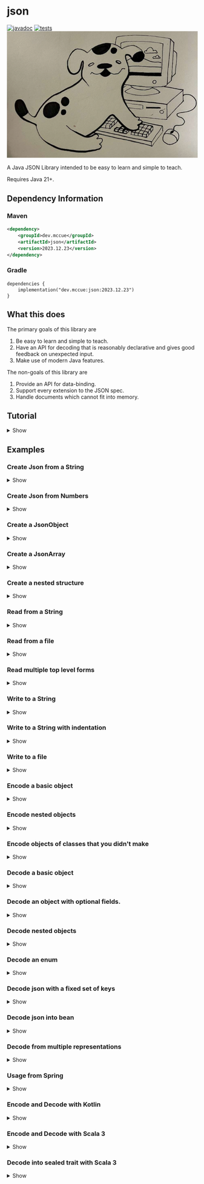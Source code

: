 # json

[![javadoc](https://javadoc.io/badge2/dev.mccue/json/javadoc.svg)](https://javadoc.io/doc/dev.mccue/json)
[![tests](https://github.com/bowbahdoe/json/actions/workflows/test.yml/badge.svg)](https://github.com/bowbahdoe/json/actions/workflows/test.yml)
<img src="./bopbop.png"></img>

A Java JSON Library intended to be easy to learn and simple to teach.

Requires Java 21+.

## Dependency Information

### Maven

```xml
<dependency>
    <groupId>dev.mccue</groupId>
    <artifactId>json</artifactId>
    <version>2023.12.23</version>
</dependency>
```

### Gradle

```
dependencies {
    implementation("dev.mccue:json:2023.12.23")
}
```

## What this does

The primary goals of this library are
1. Be easy to learn and simple to teach.
2. Have an API for decoding that is reasonably declarative and gives good feedback
   on unexpected input.
3. Make use of modern Java features.

The non-goals of this library are

1. Provide an API for data-binding.
2. Support every extension to the JSON spec.
3. Handle documents which cannot fit into memory.

## Tutorial

<details>
    <summary>Show</summary>

### The Data Model

JSON is a data format. It looks like the following sample.

```json
{
    "name": "kermit",
    "wife": null,
    "girlfriend": "Ms. Piggy",
    "age": 22,
    "children": [
        {
            "species": "frog",
            "gender": "male"
        },
        {
            "species": "pig",
            "gender": "female"
        }
    ],
    "commitmentIssues": true
}
```

In JSON you represent data using a combination of objects (maps from strings to JSON),
arrays (ordered sequences of JSON), strings, numbers, true, false, and null.

Therefore, one "natural" way to think about the data stored in a JSON document
is as the union of those possibilities.

```
JSON is one of
- a map of string to JSON
- a list of JSON
- a string
- a number
- true
- false
- null
```

The way to represent this in Java is using a sealed interface, which
provides an explicit list of types which are allowed to implement it.

```java 
public sealed interface Json
        permits 
            JsonObject,
            JsonArray,
            JsonString,
            JsonNumber,
            JsonBoolean,
            JsonNull {
}
```

This means that if you have a field or variable which has the type `Json`, you know
that it is either a `JsonObject`, `JsonArray`, `JsonString`, `JsonNumber`, `JsonBoolean`,
or `JsonNull`.

That is the first thing provided by my library. There is a `Json` type
and subtypes representing those different cases.

```java
import dev.mccue.json.*;

public class Main {
    static Json greeting() {
        return JsonString.of("hello");
    }
    
    public static void main(String[] args) {
        Json json = greeting();
        switch (json) {
            case JsonObject object ->
                    System.out.println("An object");
            case JsonArray array ->
                    System.out.println("An array");
            case JsonString str ->
                    System.out.println("A string");
            case JsonNumber number ->
                    System.out.println("A number");
            case JsonBoolean bool ->
                    System.out.println("A boolean");
            case JsonNull __ ->
                    System.out.println("A json null");
        }
    }
}
```

You can create instances
of these subtypes using factory methods on the types themselves.

```java
import dev.mccue.json.*;

import java.util.List;
import java.util.Map;

public class Main {
    public static void main(String[] args) {
        JsonObject kermit = JsonObject.of(Map.of(
                "name", JsonString.of("kermit"),
                "age", JsonNumber.of(22),
                "commitmentIssues", JsonBoolean.of(true),
                "wife", JsonNull.instance(),
                "children", JsonArray.of(List.of(
                        JsonString.of("Tiny Tim")
                ))
        ));

        System.out.println(kermit);
    }
}
```

Or by using factory methods on `Json`, which aren't guaranteed to give you
any specific subtype but in exchange will handle converting any stray `null`s to `JsonNull`.

```java
import dev.mccue.json.*;

import java.util.List;
import java.util.Map;

public class Main {
    public static void main(String[] args) {
        Json kermit = Json.of(Map.of(
                "name", Json.of("kermit"),
                "age", Json.of(22),
                "commitmentIssues", Json.of(true),
                "wife", Json.ofNull(),
                "children", Json.of(List.of(
                        JsonString.of("Tiny Tim")
                ))
        ));

        System.out.println(kermit);
    }
}
```

For `JsonObject` and `JsonArray`, there also use builders available which
can make it so that you don't need to write `Json.of` on every value.

```java
import dev.mccue.json.Json;

public class Main {
    public static void main(String[] args) {
        Json kermit = Json.objectBuilder()
                .put("name", "kermit")
                .put("age", 22)
                .putTrue("commitmentIssues")
                .putNull("wife")
                .put("children", Json.arrayBuilder()
                        .add("Tiny Tim"))
                .build();

        System.out.println(kermit);
    }
}
```

### Writing

Once you have some `Json` you can write it out to a `String` using `Json.writeString`

```java
import dev.mccue.json.Json;

public class Main {
    public static void main(String[] args) {
        Json songJson = Json.objectBuilder()
                .put("title", "Rainbow Connection")
                .put("year", 1979)
                .build();

        String song = Json.writeString(songJson);
        System.out.println(song);
    }
}
```

```json
{"title":"Rainbow Connection","year":1979}
```

If output is meant to be consumed by humans then whitespace can be added
using a customized instance of `JsonWriteOptions`.

```java
import dev.mccue.json.Json;
import dev.mccue.json.JsonWriteOptions;

public class Main {
    public static void main(String[] args) {
        Json songJson = Json.objectBuilder()
                .put("title", "Rainbow Connection")
                .put("year", 1979)
                .build();

        String song = Json.writeString(
                songJson,
                new JsonWriteOptions()
                        .withIndentation(4)
        );
        
        System.out.println(song);
    }
}
```

```json
{
    "title": "Rainbow Connection",
    "year": 1979
}
```

If you want to write JSON to something other than a `String`, you need to
obtain a `Writer` and use `Json.write`.

```java
import dev.mccue.json.Json;

import java.io.IOException;
import java.nio.file.Files;
import java.nio.file.Path;

public class Main {
    public static void main(String[] args) throws IOException {
        Json songJson = Json.objectBuilder()
                .put("title", "Rainbow Connection")
                .put("year", 1979)
                .build();


        try (var fileWriter = Files.newBufferedWriter(
                Path.of("song.json"))
        ) {
            Json.write(songJson, fileWriter);
        }
    }
}
```

### Encoding

To turn a class you have defined into JSON, you just need to make a method
which creates an instance of `Json` from the data stored in your class.

```java
import dev.mccue.json.Json;

record Muppet(String name) {
    Json toJson() {
        return Json.objectBuilder()
                .put("name", name)
                .build();
    }
}

public class Main {
    public static void main(String[] args) {
        var beaker = new Muppet("beaker");
        Json beakerJson = beaker.toJson();

        System.out.println(Json.writeString(beakerJson));
    }
}
```

This process is "encoding." You "encode" your data into JSON and then "write"
that JSON to some output.

For classes that you did not define, the logic for the conversion just needs to live somewhere.
Dealer's choice where, but static methods are generally a good call.

```java
import dev.mccue.json.Json;

import java.time.Month;
import java.time.MonthDay;
import java.time.format.DateTimeFormatter;

final class TimeEncoders {
    private TimeEncoders() {}

    static Json monthDayToJson(MonthDay monthDay) {
        return Json.of(
                DateTimeFormatter.ofPattern("MM-dd")
                        .format(monthDay)
        );
    }
}

record Muppet(String name, MonthDay birthday) {
    Json toJson() {
        return Json.objectBuilder()
                .put("name", name)
                .put(
                        "birthday", 
                        TimeEncoders.monthDayToJson(birthday)
                )
                .build();
    }
}

public class Main {
    public static void main(String[] args) {
        var elmo = new Muppet(
                "Elmo",
                MonthDay.of(Month.FEBRUARY, 3)
        );
        Json elmoJson = elmo.toJson();

        System.out.println(Json.writeString(elmoJson));
    }
}
```

```json
{"name":"Elmo","birthday":"02-03"}
```

If a class you define has a JSON representation that could be considered "canonical", the interface `JsonEncodable`
can be implemented. This will let you pass an instance of the class directly to `Json.writeString` or `Json.write`.

```java
import dev.mccue.json.Json;
import dev.mccue.json.JsonEncodable;

record Muppet(String name, boolean great)
        implements JsonEncodable {
    @Override
    public Json toJson() {
        return Json.objectBuilder()
                .put("name", name)
                .put("great", great)
                .build();
    }
}

public class Main {
    public static void main(String[] args) {
        var gonzo = new Muppet("Gonzo", true);
        System.out.println(Json.writeString(gonzo));
    }
}
```

### Reading

The inverse of writing JSON is reading it.

If you have some JSON stored in a `String` you can
read it into `Json` using `Json.readString`.

```java
import dev.mccue.json.Json;

public class Main {
    public static void main(String[] args) {
        Json movie = Json.readString("""
                {
                    "title": "Treasure Island",
                    "cast": [
                        {
                            "name": "Kermit",
                            "role": "The Captain",
                            "muppet": true
                        },
                        {
                            "name": "Tim Curry",
                            "role": "Long John Silver",
                            "muppet": false
                        }
                    ]
                
                }
                """);

        System.out.println(movie);
    }
}
```

If that JSON is coming from another source, you need to obtain a `Reader` and use `Json.read`.

```java
import dev.mccue.json.Json;

import java.io.IOException;
import java.io.Reader;
import java.nio.file.Files;
import java.nio.file.Path;

public class Main {
    public static void main(String[] args) throws IOException {
        // If you were following along, we created this earlier!
        Json song;
        try (Reader fileReader = Files.newBufferedReader(
                Path.of("song.json"))
        ) {
            song = Json.read(fileReader);
        }

        System.out.println(song);
    }
}
```

If the JSON you provide is malformed in some way, a `JsonReadException` will be thrown.

```java
import dev.mccue.json.Json;

public class Main {
    public static void main(String[] args) {
        // Should be in quotes
        Json.readString("fozzie");
    }
}
```

```java
Exception in thread "main" dev.mccue.json.JsonReadException: JSON error (unexpected character): f
	at dev.mccue.json.JsonReadException.unexpectedCharacter(JsonReadException.java:33)
	at dev.mccue.json.internal.JsonReaderMethods.readStream(JsonReaderMethods.java:525)
	at dev.mccue.json.internal.JsonReaderMethods.read(JsonReaderMethods.java:533)
	at dev.mccue.json.internal.JsonReaderMethods.readFullyConsume(JsonReaderMethods.java:543)
	at dev.mccue.json.Json.readString(Json.java:369)
	at dev.mccue.json.Json.readString(Json.java:364)
	at dev.mccue.example.Main.main(Main.java:9)
```

### Decoding

Up to this point, everything has been more or less the same as it is for other "tree-based"
JSON libraries like [org.json](https://github.com/stleary/JSON-java) or [json-simple](https://github.com/fangyidong/json-simple).

This is where that will start to change.

To take some `Json` and turn it into a user defined class, a basic approach would be to use `instanceof` checks to see if
the `Json` is a particular subtype and navigate from there.

```java
import dev.mccue.json.*;

record Muppet(String name, boolean canSpeak) {
    static Muppet fromJson(Json json) {
        if (json instanceof JsonObject object &&
            object.get("name") instanceof JsonString name &&
            object.get("canSpeak") instanceof JsonBoolean canSpeak) {
            return new Muppet(name.toString(), canSpeak.value());
        }
        else {
            throw new RuntimeException("Invalid Muppet");
        }
    }
}

public class Main {
    public static void main(String[] args) {
        var json = Json.readString("""
                {
                    "name": "animal",
                    "canSpeak": false
                }
                """);

        var animal = Muppet.fromJson(json);

        System.out.println(animal);
    }
}
```

This process is "decoding." You "read" your data into JSON and then "decode"
it to some type you define.

The problem with the `instanceof` approach is that you will end up with bad error messages on unexpected data.
In this case the error message would just be `"Invalid Muppet"`. The code to get better errors is tedious to write
and I haven't seen many folks in the wild do it.

To get good errors, you should use the static methods defined in `JsonDecoder`.

```java
package dev.mccue.example;

import dev.mccue.json.*;

record Muppet(String name, boolean canSpeak) {
    static Muppet fromJson(Json json) {
        return new Muppet(
                JsonDecoder.field(
                        json,
                        "name", 
                        JsonDecoder::string
                ),
                JsonDecoder.field(
                        json, 
                        "canSpeak", 
                        JsonDecoder::boolean_
                )
        );
    }
}

public class Main {
    public static void main(String[] args) {
        var json = Json.readString("""
                {
                    "name": "animal",
                    "canSpeak": false
                }
                """);

        var animal = Muppet.fromJson(json);

        System.out.println(animal);
    }
}
```

These handle the fiddly process of checking whether the JSON matches the structure you
expect and throwing an appropriate error.

You should read this declaration as "at the field `name` I expect a string."

```java
JsonDecoder.field(json, "name", JsonDecoder::string)
```

If the JSON is not an object, or doesn't have a value for `name`, or that value
is not a string, you will get a `JsonDecodeException`.

```java
public class Main {
    public static void main(String[] args) {
        var json = Json.readString("""
                {
                    "canSpeak": false
                }
                """);

        var animal = JsonDecoder.field(
                json, 
                "name", 
                JsonDecoder::string
        );

        System.out.println(animal);
    }
}
```
Which will have a message indicating exactly what went wrong and where.

```java 
Problem with the value at json.name:

    {
        "canSpeak": false
    }

no value for field
```

The last argument to `JsonDecoder.field` is the `JsonDecoder` you want to use to interpret the value at that field.
In this case a method reference to `JsonDecoder.string`, which is a method that asserts JSON is a string
and throws if it isn't.

For the methods which take more than one argument, there are overloads
which can be used to get an instance of `JsonDecoder`.

```java
// This will actually decode the json into a list of strings
List<String> items = JsonDecoder.array(json, JsonDecoder::string);

// This will just return a decoder
Decoder<List<String>> decoder = 
        JsonDecoder.array(JsonDecoder::string);
```

This, in conjunction with `JsonDecoder.field` is how you are intended to explore nested paths.

```java
public class Main {
    public static void main(String[] args) {
        var json = Json.readString("""
                {
                    "villains": ["constantine", "doc hopper"]
                }
                """);

        List<String> villains = JsonDecoder.field(
                json,
                "villains",
                JsonDecoder.array(JsonDecoder::string)
        );

        System.out.println(villains);
    }
}
```

To decode JSON into your custom classes, you should add either a constructor or
a static factory method which takes in `Json` and use these decoders to make your objects.

```java
import dev.mccue.json.*;

import java.util.List;

record Actor(String name, String role, boolean muppet) {
    static Actor fromJson(Json json) {
        return new Actor(
                JsonDecoder.field(json, "name", JsonDecoder::string),
                JsonDecoder.field(json, "role", JsonDecoder::string),
                JsonDecoder.optionalField(
                        json, 
                        "muppet",
                        JsonDecoder::boolean_,
                        true
                )
        );
    }
}


record Movie(String title, List<Actor> cast) {
    static Movie fromJson(Json json) {
        return new Movie(
                JsonDecoder.field(json, "title", JsonDecoder::string),
                JsonDecoder.field(
                        json, 
                        "cast", 
                        JsonDecoder.array(Actor::fromJson)
                )
        );
    }
}

public class Main {
    public static void main(String[] args) {
        var json = Json.readString("""
                 {
                     "title": "Treasure Island",
                     "cast": [
                         {
                             "name": "Kermit",
                             "role": "The Captain"
                         },
                         {
                             "name": "Tim Curry",
                             "role": "Long John Silver",
                             "muppet": false
                         }
                     ]
                 }
                 """);

        var movie = Movie.fromJson(json);

        System.out.println(movie);
    }
}
```

### Full Round-Trip

With all of that out of the way, here is how you might define a model,
write it to json, and read it back in.

```java
import dev.mccue.json.*;

import java.util.List;

record Actor(String name, String role, boolean muppet)
    implements JsonEncodable {
    static Actor fromJson(Json json) {
        return new Actor(
                JsonDecoder.field(json, "name", JsonDecoder::string),
                JsonDecoder.field(json, "role", JsonDecoder::string),
                JsonDecoder.optionalField(
                        json,
                        "muppet",
                        JsonDecoder::boolean_,
                        true)
        );
    }

    @Override
    public Json toJson() {
        return Json.objectBuilder()
                .put("name", name)
                .put("role", role)
                .put("muppet", muppet)
                .build();
    }
}


record Movie(String title, List<Actor> cast)
    implements JsonEncodable {
    static Movie fromJson(Json json) {
        return new Movie(
                JsonDecoder.field(json, "title", JsonDecoder::string),
                JsonDecoder.field(
                        json, 
                        "cast", 
                        JsonDecoder.array(Actor::fromJson)
                )
        );
    }

    @Override
    public Json toJson() {
        return Json.objectBuilder()
                .put("title", title)
                .put("cast", cast)
                .build();
    }
}

public class Main {
    public static void main(String[] args) {
        var json = Json.readString("""
                 {
                     "title": "Treasure Island",
                     "cast": [
                         {
                             "name": "Kermit",
                             "role": "The Captain",
                             "muppet": true
                         },
                         {
                             "name": "Tim Curry",
                             "role": "Long John Silver",
                             "muppet": false
                         }
                     ]
                 }
                 """);

        var movie = Movie.fromJson(json);

        var roundTrippedJson = Json.readString(
                Json.writeString(movie.toJson())
        );
        var roundTrippedMovie = Movie.fromJson(roundTrippedJson);

        System.out.println(
                json.equals(roundTrippedJson)
        );

        System.out.println(
                movie.equals(roundTrippedMovie)
        );
    }
}
```
</details>


## Examples

### Create Json from a String

<details>
    <summary>Show</summary>

```java
import dev.mccue.json.Json;
import dev.mccue.json.JsonObject;

public class Main {
   public static void main(String[] args) {
      Json line = Json.of("rainbow connection");

      System.out.println(line);
   }
}
```
</details>

### Create Json from Numbers

<details>
    <summary>Show</summary>

```java
import dev.mccue.json.Json;
import dev.mccue.json.JsonArray;

import java.math.BigDecimal;
import java.math.BigInteger;
import java.util.List;

public class Main {
   public static void main(String[] args) {
      JsonArray numbers = JsonArray.of(
              Json.of(1),
              Json.of(2L),
              Json.of(3.5),
              Json.of(new BigInteger("4")),
              Json.of(new BigDecimal("5.5"))
      );


      System.out.println(numbers);
   }
}
```
</details>

### Create a JsonObject

<details>
    <summary>Show</summary>

```java
import dev.mccue.json.Json;
import dev.mccue.json.JsonObject;

public class Main {
   public static void main(String[] args) {
      JsonObject swedishChef = Json.objectBuilder()
              .put("name", "chef")
              .put("nationality", "swedish")
              .put("lines", 1)
              .build();

      System.out.println(swedishChef);
   }
}
```
</details>

### Create a JsonArray

<details>
    <summary>Show</summary>

```java
import dev.mccue.json.Json;
import dev.mccue.json.JsonArray;

public class Main {
   public static void main(String[] args) {
      JsonArray lonelyNumbers = Json.arrayBuilder()
              .add(1)
              .add(2)
              .build();

      System.out.println(lonelyNumbers);
   }
}
```
</details>

### Create a nested structure

<details>
    <summary>Show</summary>

```java
import dev.mccue.json.Json;
import dev.mccue.json.JsonObject;

public class Main {
   public static void main(String[] args) {
      JsonObject kermit = Json.objectBuilder()
              .put("name", "kermit")
              .put("wife", Json.objectBuilder()
                      .put("name", "ms piggy"))
              .put("children", Json.arrayBuilder()
                      .add(Json.objectBuilder()
                              .put("species", "frog")
                              .put("gender", "male"))
                      .add(Json.objectBuilder()
                              .put("species", "pig")
                              .put("gender", "female")))
              .put("commitmentIssues", true)
              .build();

      System.out.println(kermit);
   }
}
```
</details>

### Read from a String

<details>
    <summary>Show</summary>



```java
import dev.mccue.json.Json;

public class Main {
    public static void main(String[] args) {
        Json parsed = Json.readString("""
                {
                    "name": "Tiny Tim",
                    "cute": true
                }
                """);

        System.out.println(parsed);
    }
}
```
</details>

### Read from a file

<details>
    <summary>Show</summary>

```java
import dev.mccue.json.Json;

import java.io.IOException;
import java.nio.file.Files;
import java.nio.file.Path;

public class Main {
    public static void main(String[] args) throws IOException {
        Json parsed;
        try (var reader = Files.newBufferedReader(Path.of("in.json"))) {
            parsed = Json.read(reader);
        }

        System.out.println(parsed);
    }
}
```

</details>

### Read multiple top level forms

<details>
    <summary>Show</summary>

```java
import dev.mccue.json.Json;

import java.io.StringReader;

public class Main {
    public static void main(String[] args) {
        String source = """
                { "name": "gonzo" }
                { "name": "kermit" }
                { "name": "ms. piggy" }
                """;

        var reader = Json.reader(new StringReader(source));

        for (var muppet : reader) {
            System.out.println(muppet);
        }
    }
}
```

</details>

### Write to a String

<details>
    <summary>Show</summary>

```java
import dev.mccue.json.Json;

public class Main {
   public static void main(String[] args) {
      Json beaker = Json.objectBuilder()
              .put("name", "Beaker")
              .put("milliliters", 5)
              .put("scientist", true)
              .build();

      String written = Json.writeString(beaker);

      System.out.println(written);
   }
}
```

```
{"name":"Beaker","milliliters":5,"scientist":true}
```

</details>

### Write to a String with indentation

<details>
    <summary>Show</summary>

```java
import dev.mccue.json.Json;
import dev.mccue.json.JsonWriteOptions;

public class Main {
    public static void main(String[] args) {
        Json beaker = Json.objectBuilder()
                .put("name", "Beaker")
                .put("milliliters", 5)
                .put("scientist", true)
                .build();
        
        String written = Json.writeString(
                beaker,
                new JsonWriteOptions()
                        .withIndentation(4)
        );

        System.out.println(written);
    }
}
```

```
{
    "name": "Beaker",
    "milliliters": 5,
    "scientist": true
}
```

</details>

### Write to a file

<details>
    <summary>Show</summary>

```java 
import dev.mccue.json.Json;

import java.io.IOException;
import java.nio.file.Files;
import java.nio.file.Path;

public class Main {
    public static void main(String[] args) throws IOException {
        Json bunsen = Json.objectBuilder()
                .put("name", "bunsen")
                .put("scientist", true)
                .build();

        try (var writer = Files.newBufferedWriter(
                Path.of("out.json")
        )) {
            Json.write(bunsen, writer);
        }
    }
}
```

</details>

### Encode a basic object

<details>
    <summary>Show</summary>

```java
import dev.mccue.json.Json;
import dev.mccue.json.JsonEncodable;
import dev.mccue.json.JsonWriteOptions;

record Muppet(String name, boolean canSing)
        implements JsonEncodable {

    @Override
    public Json toJson() {
        return Json.objectBuilder()
                .put("name", this.name)
                .put("canSing", this.canSing)
                .build();
    }
}

public class Main {
    public static void main(String[] args) {
        var animal = new Muppet("animal", false);
        System.out.println(Json.writeString(
                animal,
                new JsonWriteOptions()
                        .withIndentation(4)
        ));
    }
}
```

```
{
    "name": "animal",
    "canSing": false
}
```

</details>

### Encode nested objects

<details>
    <summary>Show</summary>

```java
import dev.mccue.json.Json;
import dev.mccue.json.JsonEncodable;
import dev.mccue.json.JsonWriteOptions;

import java.util.List;

record Muppet(String name)
        implements JsonEncodable {

    @Override
    public Json toJson() {
        return Json.objectBuilder()
                .put("name", this.name)
                .build();
    }
}

record Movie(String title, List<Muppet> cast)
        implements JsonEncodable {

    @Override
    public Json toJson() {
        return Json.objectBuilder()
                .put("title", this.title)
                .put("cast", this.cast)
                .build();
    }
}

public class Main {
    public static void main(String[] args) {
        var kermit = new Muppet("kermit");
        var gonzo = new Muppet("gonzo");
        var rizzo = new Muppet("rizzo");

        var treasureIsland = new Movie(
                "Treasure Island",
                List.of(kermit, gonzo, rizzo)
        );

        System.out.println(Json.writeString(
                treasureIsland,
                new JsonWriteOptions()
                        .withIndentation(4)
        ));
    }
}
```

```
{
    "title": "Treasure Island",
    "cast": [
        {
            "name": "kermit"
        },
        {
            "name": "gonzo"
        },
        {
            "name": "rizzo"
        }
    ]
}
```

</details>

### Encode objects of classes that you didn't make

<details>
    <summary>Show</summary>

```java
public class Main {
    static Json encodeInstant(Instant instant) {
        return Json.of(DateTimeFormatter.ISO_INSTANT.format(instant));
    }

    public static void main(String[] args) {
        Json instant = encodeInstant(Instant.now());
        System.out.println(Json.writeString(instant));
    }
}
```

</details>

### Decode a basic object

<details>
    <summary>Show</summary>

```java
import dev.mccue.json.Json;
import dev.mccue.json.JsonDecoder;

record Muppet(String name) {
    static Muppet fromJson(Json json) {
        var name = JsonDecoder.field(json, "name", JsonDecoder::string);
        return new Muppet(name);
    }
}

public class Main {
    public static void main(String[] args) {
        var jsonString = """
                [
                    {
                        "name": "kermit"
                    },
                    {
                        "name": "gonzo"
                    },
                    {
                        "name": "rizzo"
                    }
                ]
                """;
        var json = Json.readString(jsonString);

        var muppets = JsonDecoder.array(json, Muppet::fromJson);

        System.out.println(muppets);
    }
}
```

</details>

### Decode an object with optional fields.

<details>
    <summary>Show</summary>

```java
import dev.mccue.json.Json;
import dev.mccue.json.JsonDecoder;

record Muppet(String name, String role) {
    static Muppet fromJson(Json json) {
        var name = JsonDecoder.field(json, "name", JsonDecoder::string);
        var role = JsonDecoder.optionalField(json, "role", JsonDecoder::string, "sidekick");
        return new Muppet(name, role);
    }
}


public class Main {
    public static void main(String[] args) {
        var jsonString = """
                [
                    {
                        "name": "kermit",
                        "role": "captain"
                    },
                    {
                        "name": "gonzo"
                    },
                    {
                        "name": "rizzo"
                    }
                ]
                """;
        var json = Json.readString(jsonString);
        var muppets = JsonDecoder.array(json, Muppet::fromJson);

        System.out.println(muppets);
    }
}
```

</details>

### Decode nested objects

<details>
    <summary>Show</summary>

```java
import dev.mccue.json.Json;
import dev.mccue.json.JsonDecoder;

import java.util.List;

record Muppet(String name) {
    static Muppet fromJson(Json json) {
        return new Muppet(JsonDecoder.field(json, "name", JsonDecoder::string));
    }

}

record Movie(String title, List<Muppet> cast) {
    static Movie fromJson(Json json) {
        return new Movie(
                JsonDecoder.field(json, "title", JsonDecoder::string),
                JsonDecoder.field(json, "cast", JsonDecoder.array(Muppet::fromJson))
        );
    }
}

public class Main {
    public static void main(String[] args) {
        var jsonString = """
                {
                    "title": "Treasure Island",
                    "cast": [
                        {
                            "name": "kermit"
                        },
                        {
                            "name": "gonzo"
                        },
                        {
                            "name": "rizzo"
                        }
                    ]
                }
                """;
        var json = Json.readString(jsonString);
        var movie = Movie.fromJson(json);

        System.out.println(movie);
    }
}
```

</details>

### Decode an enum

<details>
    <summary>Show</summary>

```java
import dev.mccue.json.Json;
import dev.mccue.json.JsonDecoder;

import java.util.List;

enum Location {
   CALIFORNIA,
   RHODE_ISLAND,
   SASKATCHEWAN,
   NEW_YORK;

   static Location fromJson(Json json) {
      return Location.valueOf(JsonDecoder.string(json));
   }
}

public class Main {
   public static void main(String[] args) {
      Json locationsJson = Json.readString("""
              [
                  "CALIFORNIA",
                  "SASKATCHEWAN"
              ]
              """);

      List<Location> locations = JsonDecoder.array(
              locationsJson,
              Location::fromJson
      );

      System.out.println(locations);
   }
}
```

</details>

### Decode json with a fixed set of keys

<details>
    <summary>Show</summary>

```java
import dev.mccue.json.Json;
import dev.mccue.json.JsonDecodeException;
import dev.mccue.json.JsonDecoder;

import java.util.HashSet;
import java.util.Set;

record Prison(String location) {
    public static Prison fromJson(Json json) {
        var object = JsonDecoder.object(json);
        var expected = Set.of("location");
        if (!expected.equals(object.keySet())) {
            var extra = new HashSet<>(object.keySet());
            extra.removeAll(expected);
            throw JsonDecodeException.of("Extra Keys: " + extra, json);
        }

        return new Prison(
                JsonDecoder.field(json, "location", JsonDecoder::string)
        );
    }
}
public class Main {
    public static void main(String[] args) {
        Json withExtraKeys = Json.readString(
                """
                        {
                            "location": "Siberia",
                            "escapeMethod": "tunnelling"
                        }
                        """
        );

        var prison = Prison.fromJson(withExtraKeys);
    }
}
```

</details>


### Decode json into bean

<details>
    <summary>Show</summary>

⚠️ This example is just intended to show how you can use decoders to make objects
that have different construction methods. Don't mindlessly add getters
and setters to your classes!
```java
import dev.mccue.json.Json;
import dev.mccue.json.JsonDecoder;

import java.util.List;

class Fozzie {
    private String joke;
    private String punchline;
    private List<String> hecklers;

    public Fozzie() {}

    public String getJoke() {
        return joke;
    }

    public void setJoke(String joke) {
        this.joke = joke;
    }

    public String getPunchline() {
        return punchline;
    }

    public void setPunchline(String punchline) {
        this.punchline = punchline;
    }

    public List<String> getHecklers() {
        return hecklers;
    }

    public void setHecklers(List<String> hecklers) {
        this.hecklers = hecklers;
    }

    @Override
    public String toString() {
        return "Fozzie[" +
                "joke=" + joke +
                ", punchline=" + punchline  +
                ", hecklers=" + hecklers +
                ']';
    }
}

public class Main {
    static Fozzie fozzieFromJson(Json json) {
        var fozzie = new Fozzie();
        fozzie.setJoke(JsonDecoder.field(json, "joke", JsonDecoder::string));
        fozzie.setPunchline(JsonDecoder.field(json, "punchline", JsonDecoder::string));
        fozzie.setHecklers(JsonDecoder.field(
                json, 
                "hecklers", 
                JsonDecoder.array(JsonDecoder::string)
        ));
        return fozzie;
    }

    public static void main(String[] args) {
        Json fozzieJson = Json.readString("""
                {
                    "joke": "What do you get when you cross the Atlantic with the titanic?",
                    "punchline": "Halfway! Wacka Wacka!",
                    "hecklers": ["Statler", "Waldorf"]
                }
                """);

        Fozzie fozzie = fozzieFromJson(fozzieJson);

        System.out.println(fozzie);
    }
}
```

</details>

### Decode from multiple representations

<details>
    <summary>Show</summary>

```java
import dev.mccue.json.Json;
import dev.mccue.json.JsonDecoder;

import java.util.List;

record Person(String firstName, String lastName) {
    static Person fromJsonV1(Json json) {
        var fullName = JsonDecoder.field(json, "name", JsonDecoder::string);
        var split = fullName.split(" ", 2);
        return new Person(split[0], split[1]);
    }

    static Person fromJsonV2(Json json) {
        return new Person(
                JsonDecoder.field(json, "first_name", JsonDecoder::string),
                JsonDecoder.field(json, "last_name", JsonDecoder::string)
        );
    }

    static Person fromJson(Json json) {
        return JsonDecoder.oneOf(
                json,
                Person::fromJsonV2,
                Person::fromJsonV1
        );
    }
}

public class Main {
    public static void main(String[] args) {
        Json peopleJson = Json.readString("""
                [
                    {
                        "name": "Great Gonzo"
                    },
                    {
                        "first_name": "Jim",
                        "last_name": "Henson"
                    }
                ]
                """);

        List<Person> people = JsonDecoder.array(peopleJson, Person::fromJson);

        System.out.println(people);
    }
}
```

```
[Person[firstName=Great, lastName=Gonzo], Person[firstName=Jim, lastName=Henson]]
```

</details>

### Usage from Spring

<details>
    <summary>Show</summary>

#### Step 1. Add a new jackson module as a bean

```java
import com.fasterxml.jackson.core.JsonGenerator;
import com.fasterxml.jackson.core.JsonParser;
import com.fasterxml.jackson.databind.DeserializationContext;
import com.fasterxml.jackson.databind.JsonNode;
import com.fasterxml.jackson.databind.Module;
import com.fasterxml.jackson.databind.SerializerProvider;
import com.fasterxml.jackson.databind.deser.std.StdDeserializer;
import com.fasterxml.jackson.databind.module.SimpleModule;
import com.fasterxml.jackson.databind.ser.std.StdSerializer;
import dev.mccue.json.*;
import dev.mccue.json.stream.JsonWriteable;
import org.springframework.context.annotation.Bean;
import org.springframework.context.annotation.Configuration;

import java.io.IOException;
import java.io.UncheckedIOException;

@Configuration
public class McCueJsonModule {
    @Bean
    public Module jsonSerializer() {
        var module = new SimpleModule();
        module.addSerializer(new StdSerializer<>(JsonWriteable.class) {
            @Override
            public void serialize(
                    JsonWriteable writeable,
                    JsonGenerator jsonGenerator,
                    SerializerProvider serializerProvider
            ) throws IOException {
                try {
                    writeable.write(new ProxyWriter(jsonGenerator));
                } catch (UncheckedIOException e) {
                    throw e.getCause();
                }
            }
        });
        module.addDeserializer(Json.class, new StdDeserializer<>(Json.class) {
            private Json deserializeTree(JsonNode tree) {
                if (tree.isTextual()) {
                    return JsonString.of(tree.textValue());
                }
                else if (tree.isNull()) {
                    return JsonNull.instance();
                }
                else if (tree.isBoolean()) {
                    return JsonBoolean.of(tree.booleanValue());
                }
                else if (tree.isLong()) {
                    return JsonNumber.of(tree.longValue());
                }
                else if (tree.isDouble()) {
                    return JsonNumber.of(tree.doubleValue());
                }
                else if (tree.isBigDecimal()) {
                    return JsonNumber.of(tree.decimalValue());
                }
                else if (tree.isBigInteger()) {
                    return JsonNumber.of(tree.bigIntegerValue());
                }
                else if (tree.isArray()) {
                    var arrayBuilder = JsonArray.builder();
                    for (var value : tree) {
                        arrayBuilder.add(deserializeTree(value));
                    }
                    return arrayBuilder.build();
                }
                else if (tree.isObject()) {
                    var objectBuilder = JsonObject.builder();
                    var fieldNamesIter = tree.fieldNames();
                    while (fieldNamesIter.hasNext()) {
                        var fieldName = fieldNamesIter.next();
                        objectBuilder.put(fieldName, deserializeTree(tree.get(fieldName)));
                    }
                    return objectBuilder.build();
                }
                else {
                    throw new IllegalStateException("Should have handled all JsonNode types?");
                }
            }

            @Override
            public Json deserialize(JsonParser jsonParser, DeserializationContext deserializationContext)
                    throws IOException {
                return deserializeTree(jsonParser.readValueAsTree());
            }
        });
        return module;
    }

    private record ProxyWriter(JsonGenerator jsonGenerator)
            implements dev.mccue.json.stream.JsonGenerator {
        @Override
        public void writeObjectStart() {
            try {
                jsonGenerator.writeStartObject();
            } catch (IOException e) {
                throw new UncheckedIOException(e);
            }
        }

        @Override
        public void writeObjectEnd() {
            try {
                jsonGenerator.writeEndObject();
            } catch (IOException e) {
                throw new UncheckedIOException(e);
            }
        }

        @Override
        public void writeArrayStart() {
            try {
                jsonGenerator.writeStartArray();
            } catch (IOException e) {
                throw new UncheckedIOException(e);
            }
        }

        @Override
        public void writeArrayEnd() {
            try {
                jsonGenerator.writeEndArray();
            } catch (IOException e) {
                throw new UncheckedIOException(e);
            }
        }

        @Override
        public void writeFieldName(String s) {
            try {
                jsonGenerator.writeFieldName(s);
            } catch (IOException e) {
                throw new UncheckedIOException(e);
            }
        }

        @Override
        public void writeString(String s) {
            try {
                jsonGenerator.writeString(s);
            } catch (IOException e) {
                throw new UncheckedIOException(e);
            }
        }

        @Override
        public void writeNumber(JsonNumber jsonNumber) {
            try {
                jsonGenerator.writeNumber(jsonNumber.toString());
            } catch (IOException e) {
                throw new UncheckedIOException(e);
            }
        }

        @Override
        public void writeTrue() {
            try {
                jsonGenerator.writeBoolean(true);
            } catch (IOException e) {
                throw new UncheckedIOException(e);
            }
        }

        @Override
        public void writeFalse() {
            try {
                jsonGenerator.writeBoolean(false);
            } catch (IOException e) {
                throw new UncheckedIOException(e);
            }
        }

        @Override
        public void writeNull() {
            try {
                jsonGenerator.writeNull();
            } catch (IOException e) {
                throw new UncheckedIOException(e);
            }
        }
    }
}
```

#### Step 2. Annotate your creation methods with @JsonCreator

```java
import com.fasterxml.jackson.annotation.JsonCreator;
import dev.mccue.json.Json;
import dev.mccue.json.JsonDecoder;
import dev.mccue.json.JsonEncodable;

public record Muppet(String name) implements JsonEncodable {

    @Override
    public Json toJson() {
        return Json.objectBuilder()
                .put("name", name)
                .build();
    }

    @JsonCreator
    public static Muppet fromJson(Json json) {
        return new Muppet(JsonDecoder.field(json, "name", JsonDecoder::string));
    }
}
```


</details>

### Encode and Decode with Kotlin 

<details>
    <summary>Show</summary>

```kotlin
import dev.mccue.json.Json
import dev.mccue.json.JsonDecoder
import dev.mccue.json.JsonEncodable
import dev.mccue.json.JsonWriteOptions

data class Muppet(
   val name: String,
   val scientist: Boolean,
   val lines: String?
) : JsonEncodable {
   override fun toJson(): Json =
      Json.objectBuilder()
         .put("name", name)
         .put("scientist", scientist)
         .put("lines", lines)
         .build()

   companion object {
      fun fromJson(json: Json): Muppet =
         Muppet(
            JsonDecoder.field(json, "name") { JsonDecoder.string(it) },
            JsonDecoder.field(json, "scientist") { JsonDecoder.boolean_(it) },
            JsonDecoder.nullableField(json,
               "lines",
               { JsonDecoder.string(it) },
               null
            )
         )
   }
}

data class Movie(
   val title: String,
   val muppets: List<Muppet>
) : JsonEncodable {
   override fun toJson(): Json {
      return Json.objectBuilder()
         .put("title", title)
         .put("muppets", muppets)
         .build()
   }

   companion object {
      fun fromJson(json: Json): Movie =
         Movie(
            JsonDecoder.field(json, "title") { JsonDecoder.string(it) },
            JsonDecoder.field(json, "muppets", JsonDecoder.array { Muppet.fromJson(it) })
         )
   }
}


fun main(args: Array<String>) {
   val movie = Movie(
      "Most wanted",
      listOf(
         Muppet(
            "kermit",
            false,
            "I'm not Constantine!"
         ),
         Muppet(
            "beaker",
            true,
            null
         ),
         Muppet(
            "bunsen",
            true,
            "I don't mean to be a stickler"
         )
      )
   )

   println(Json.writeString(movie, JsonWriteOptions().withIndentation(4)))

   val movieRoundTripped = Movie.fromJson(Json.readString(Json.writeString(movie)))

   println(movieRoundTripped)
   println(movie)
   println(movie == movieRoundTripped)
}
```

```
{
    "title": "Most wanted",
    "muppets": [
        {
            "name": "kermit",
            "scientist": false,
            "lines": "I'm not Constantine!"
        },
        {
            "name": "beaker",
            "scientist": true,
            "lines": null
        },
        {
            "name": "bunsen",
            "scientist": true,
            "lines": "I don't mean to be a stickler"
        }
    ]
}
Movie(title=Most wanted, muppets=[Muppet(name=kermit, scientist=false, lines=I'm not Constantine!), Muppet(name=beaker, scientist=true, lines=null), Muppet(name=bunsen, scientist=true, lines=I don't mean to be a stickler)])
Movie(title=Most wanted, muppets=[Muppet(name=kermit, scientist=false, lines=I'm not Constantine!), Muppet(name=beaker, scientist=true, lines=null), Muppet(name=bunsen, scientist=true, lines=I don't mean to be a stickler)])
true
```

</details>

### Encode and Decode with Scala 3

<details>
    <summary>Show</summary>

```scala
import dev.mccue.json.{Json, JsonDecoder, JsonEncodable, JsonWriteOptions}

import scala.jdk.CollectionConverters._

case class Muppet(name: String, scientist: Boolean, lines: Option[String]) extends JsonEncodable {
  override def toJson: Json =
    Json.objectBuilder()
      .put("name", name)
      .put("scientist", scientist)
      .put("lines", lines.orNull)
      .build
}

object Muppet {
  def fromJson(json: Json): Muppet =
    Muppet(
      JsonDecoder.field(json, "name", JsonDecoder.string _),
      JsonDecoder.field(json, "scientist", JsonDecoder.boolean_ _),
      JsonDecoder.nullableField(json, "name", JsonDecoder.string _)
        .map(Option(_))
        .orElse(None)
    )
}

case class Movie(title: String, muppets: Seq[Muppet]) extends JsonEncodable {
  override def toJson: Json =
    Json.objectBuilder()
      .put("title", title)
      .put("muppets", muppets.asJava)
      .build()
}

object Movie {
  def fromJson(json: Json): Movie =
    Movie(
      JsonDecoder.field(json, "title", JsonDecoder.string _),
      JsonDecoder.field(json, "muppets", JsonDecoder.array(Muppet.fromJson _))
        .asScala
        .toSeq
    )
}


@main
def main(): Unit = {
  val movie = Movie(
    "Most wanted",
    Seq(
      Muppet(
        "kermit",
        false,
        Some("I'm not Constantine!")
      ),
      Muppet(
        "beaker",
        true,
        None
      ),
      Muppet(
        "bunsen",
        true,
        Some("I don't mean to be a stickler")
      )
    )
  )

  println(Json.writeString(movie, JsonWriteOptions().withIndentation(4)))

  val movieRoundTripped = Movie.fromJson(Json.readString(Json.writeString(movie)))

  println(movieRoundTripped)
  println(movie)
  println(movie == movieRoundTripped)
}
```

``` 
{
    "title": "Most wanted",
    "muppets": [
        {
            "name": "kermit",
            "scientist": false,
            "lines": "I'm not Constantine!"
        },
        {
            "name": "beaker",
            "scientist": true,
            "lines": null
        },
        {
            "name": "bunsen",
            "scientist": true,
            "lines": "I don't mean to be a stickler"
        }
    ]
}
Movie(Most wanted,List(Muppet(kermit,false,Some(kermit)), Muppet(beaker,true,Some(beaker)), Muppet(bunsen,true,Some(bunsen))))
Movie(Most wanted,List(Muppet(kermit,false,Some(I'm not Constantine!)), Muppet(beaker,true,None), Muppet(bunsen,true,Some(I don't mean to be a stickler))))
false
```
</details>

### Decode into sealed trait with Scala 3

<details>
    <summary>Show</summary>

```scala
import dev.mccue.json.{Json, JsonDecodeException, JsonDecoder, JsonEncodable, JsonWriteOptions}

import scala.jdk.CollectionConverters.*

sealed trait MessageBody {
  def messageId: Int
}

object MessageBody {
  def fromJson(json: Json): MessageBody = {
    val id = JsonDecoder.field(json, "type", JsonDecoder.string _)
    id match
      case "init" =>
        Init(
          JsonDecoder.field(json, "msg_id", JsonDecoder.int_ _),
          JsonDecoder.field(json, "node_id", JsonDecoder.string _),
          JsonDecoder.field(json, "node_ids", JsonDecoder.array(JsonDecoder.string _))
            .asScala
            .toSeq
        )
      case "init_ok" =>
        InitOk(
          JsonDecoder.field(json, "msg_id", JsonDecoder.int_ _),
          JsonDecoder.field(json, "in_reply_to", JsonDecoder.int_ _)
        )
      case _ =>
        throw JsonDecodeException.atField("type", JsonDecodeException.of(
          "expected one of \"init\", \"init_ok\"",
          json
        ))
  }
}

case class Init(messageId: Int, nodeId: String, nodeIds: Seq[String]) extends MessageBody {}
case class InitOk(messageId: Int, inReplyTo: Int) extends MessageBody {}

case class Envelope(src: Option[String], dest: Option[String], body: MessageBody) {}

object Envelope {
  def fromJson(json: Json): Envelope = {
    Envelope(
      JsonDecoder.optionalField(json, "src", JsonDecoder.string _)
        .map(Option(_))
        .orElse(None),

      JsonDecoder.optionalField(json, "dest", JsonDecoder.string _)
        .map(Option(_))
        .orElse(None),

      JsonDecoder.field(json, "body", MessageBody.fromJson _)
    )
  }
}
```

</details>
